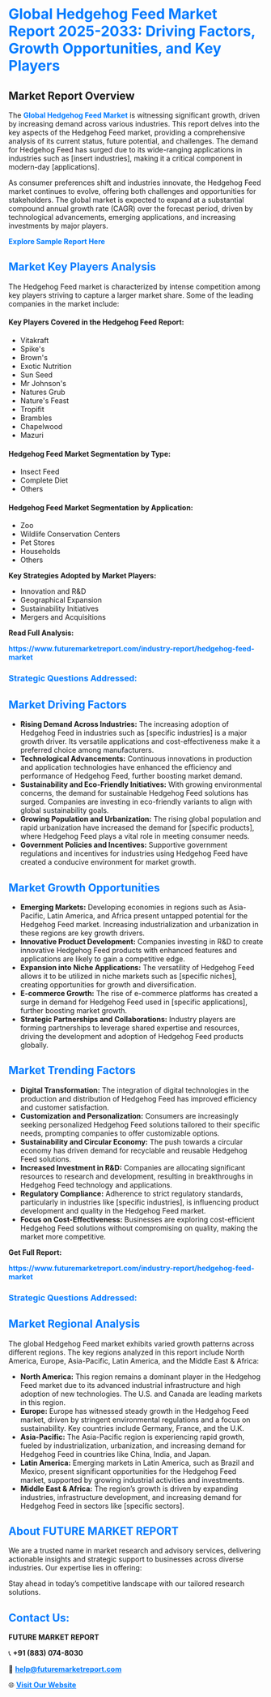 <h1 style="color: #007BFF;">Global Hedgehog Feed Market Report 2025-2033: Driving Factors, Growth Opportunities, and Key Players</h1>

<section id="overview">
<h2>Market Report Overview</h2>
<p>The <a href="https://www.futuremarketreport.com/industry-report/hedgehog-feed-market" style="color: #007BFF; text-decoration: none;"><strong>Global Hedgehog Feed Market</strong></a> is witnessing significant growth, driven by increasing demand across various industries. This report delves into the key aspects of the Hedgehog Feed market, providing a comprehensive analysis of its current status, future potential, and challenges. The demand for Hedgehog Feed has surged due to its wide-ranging applications in industries such as [insert industries], making it a critical component in modern-day [applications].</p>
<p>As consumer preferences shift and industries innovate, the Hedgehog Feed market continues to evolve, offering both challenges and opportunities for stakeholders. The global market is expected to expand at a substantial compound annual growth rate (CAGR) over the forecast period, driven by technological advancements, emerging applications, and increasing investments by major players.</p>
</section>

<section id="overview">
<p><a href="https://www.futuremarketreport.com/request-sample/reportId=55978" style="color: #007BFF; text-decoration: none;"><strong>Explore Sample Report Here</strong></a></p>
</section>

<section id="key-players">
<h2 style="color: #007BFF;">Market Key Players Analysis</h2>
<p>The Hedgehog Feed market is characterized by intense competition among key players striving to capture a larger market share. Some of the leading companies in the market include:</p>
<h4>Key Players Covered in the Hedgehog Feed Report:</h4>
<ul><li>Vitakraft</li><li>Spike&#039;s</li><li>Brown&#039;s</li><li>Exotic Nutrition</li><li>Sun Seed</li><li>Mr Johnson&#039;s</li><li>Natures Grub</li><li>Nature&#039;s Feast</li><li>Tropifit</li><li>Brambles</li><li>Chapelwood</li><li>Mazuri</li></ul>
<h4>Hedgehog Feed Market Segmentation by Type:</h4>
<ul><li>Insect Feed</li><li>Complete Diet</li><li>Others</li></ul>

<h4>Hedgehog Feed Market Segmentation by Application:</h4>
<ul><li>Zoo</li><li>Wildlife Conservation Centers</li><li>Pet Stores</li><li>Households</li><li>Others</li></ul>
<p><strong>Key Strategies Adopted by Market Players:</strong></p>
<ul>
<li>Innovation and R&D</li>
<li>Geographical Expansion</li>
<li>Sustainability Initiatives</li>
<li>Mergers and Acquisitions</li>
</ul>
</section>

<section>
<p><strong>Read Full Analysis: </strong></p><a href="https://www.futuremarketreport.com/industry-report/hedgehog-feed-market" style="color: #007BFF; text-decoration: none;"><strong>https://www.futuremarketreport.com/industry-report/hedgehog-feed-market</strong></a>
<h3 style="color: #007BFF;">Strategic Questions Addressed:</h3>
</section>

<section id="driving-factors">
<h2 style="color: #007BFF;">Market Driving Factors</h2>
<ul>
<li><strong>Rising Demand Across Industries:</strong> The increasing adoption of Hedgehog Feed in industries such as [specific industries] is a major growth driver. Its versatile applications and cost-effectiveness make it a preferred choice among manufacturers.</li>
<li><strong>Technological Advancements:</strong> Continuous innovations in production and application technologies have enhanced the efficiency and performance of Hedgehog Feed, further boosting market demand.</li>
<li><strong>Sustainability and Eco-Friendly Initiatives:</strong> With growing environmental concerns, the demand for sustainable Hedgehog Feed solutions has surged. Companies are investing in eco-friendly variants to align with global sustainability goals.</li>
<li><strong>Growing Population and Urbanization:</strong> The rising global population and rapid urbanization have increased the demand for [specific products], where Hedgehog Feed plays a vital role in meeting consumer needs.</li>
<li><strong>Government Policies and Incentives:</strong> Supportive government regulations and incentives for industries using Hedgehog Feed have created a conducive environment for market growth.</li>
</ul>
</section>

<section id="growth-opportunities">
<h2 style="color: #007BFF;">Market Growth Opportunities</h2>
<ul>
<li><strong>Emerging Markets:</strong> Developing economies in regions such as Asia-Pacific, Latin America, and Africa present untapped potential for the Hedgehog Feed market. Increasing industrialization and urbanization in these regions are key growth drivers.</li>
<li><strong>Innovative Product Development:</strong> Companies investing in R&D to create innovative Hedgehog Feed products with enhanced features and applications are likely to gain a competitive edge.</li>
<li><strong>Expansion into Niche Applications:</strong> The versatility of Hedgehog Feed allows it to be utilized in niche markets such as [specific niches], creating opportunities for growth and diversification.</li>
<li><strong>E-commerce Growth:</strong> The rise of e-commerce platforms has created a surge in demand for Hedgehog Feed used in [specific applications], further boosting market growth.</li>
<li><strong>Strategic Partnerships and Collaborations:</strong> Industry players are forming partnerships to leverage shared expertise and resources, driving the development and adoption of Hedgehog Feed products globally.</li>
</ul>
</section>

<section id="trending-factors">
<h2 style="color: #007BFF;">Market Trending Factors</h2>
<ul>
<li><strong>Digital Transformation:</strong> The integration of digital technologies in the production and distribution of Hedgehog Feed has improved efficiency and customer satisfaction.</li>
<li><strong>Customization and Personalization:</strong> Consumers are increasingly seeking personalized Hedgehog Feed solutions tailored to their specific needs, prompting companies to offer customizable options.</li>
<li><strong>Sustainability and Circular Economy:</strong> The push towards a circular economy has driven demand for recyclable and reusable Hedgehog Feed solutions.</li>
<li><strong>Increased Investment in R&D:</strong> Companies are allocating significant resources to research and development, resulting in breakthroughs in Hedgehog Feed technology and applications.</li>
<li><strong>Regulatory Compliance:</strong> Adherence to strict regulatory standards, particularly in industries like [specific industries], is influencing product development and quality in the Hedgehog Feed market.</li>
<li><strong>Focus on Cost-Effectiveness:</strong> Businesses are exploring cost-efficient Hedgehog Feed solutions without compromising on quality, making the market more competitive.</li>
</ul>
</section>

<section>
<p><strong>Get Full Report: </strong></p><a href="https://www.futuremarketreport.com/industry-report/hedgehog-feed-market" style="color: #007BFF; text-decoration: none;"><strong>https://www.futuremarketreport.com/industry-report/hedgehog-feed-market</strong></a>
<h3 style="color: #007BFF;">Strategic Questions Addressed:</h3>
</section>


<section id="regional-analysis">
<h2 style="color: #007BFF;">Market Regional Analysis</h2>
<p>The global Hedgehog Feed market exhibits varied growth patterns across different regions. The key regions analyzed in this report include North America, Europe, Asia-Pacific, Latin America, and the Middle East & Africa:</p>
<ul>
<li><strong>North America:</strong> This region remains a dominant player in the Hedgehog Feed market due to its advanced industrial infrastructure and high adoption of new technologies. The U.S. and Canada are leading markets in this region.</li>
<li><strong>Europe:</strong> Europe has witnessed steady growth in the Hedgehog Feed market, driven by stringent environmental regulations and a focus on sustainability. Key countries include Germany, France, and the U.K.</li>
<li><strong>Asia-Pacific:</strong> The Asia-Pacific region is experiencing rapid growth, fueled by industrialization, urbanization, and increasing demand for Hedgehog Feed in countries like China, India, and Japan.</li>
<li><strong>Latin America:</strong> Emerging markets in Latin America, such as Brazil and Mexico, present significant opportunities for the Hedgehog Feed market, supported by growing industrial activities and investments.</li>
<li><strong>Middle East & Africa:</strong> The region’s growth is driven by expanding industries, infrastructure development, and increasing demand for Hedgehog Feed in sectors like [specific sectors].</li>
</ul>
</section>

<footer>
<h2 style="color: #007BFF;">About FUTURE MARKET REPORT</h2>
<p>We are a trusted name in market research and advisory services, delivering actionable insights and strategic support to businesses across diverse industries. Our expertise lies in offering:</p>

<p>Stay ahead in today’s competitive landscape with our tailored research solutions.</p>

<h2 style="color: #007BFF;">Contact Us:</h2>
<p><strong>FUTURE MARKET REPORT</strong></p>
<p>📞 <strong>+91 (883) 074-8030</strong></p>
<p>📧 <strong><a href="mailto:help@futuremarketreport.com" style="color: #007BFF;">help@futuremarketreport.com</a></strong></p>
<p>🌐 <strong><a href="https://www.futuremarketreport.com/" style="color: #007BFF;">Visit Our Website</a></strong></p>
</footer>